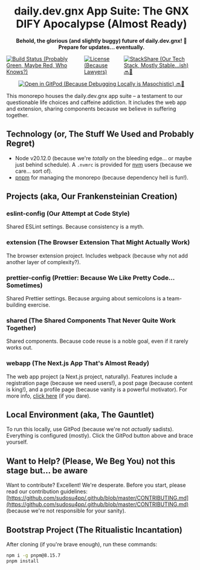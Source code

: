 <div style="text-align: center;">
  <h1>daily.dev.gnx App Suite: The GNX DIFY Apocalypse (Almost Ready)</h1>
  <p><strong>Behold, the glorious (and slightly buggy) future of daily.dev.gnx! 👀 Prepare for updates... eventually.</strong></p>
</div>

<div style="display: flex; justify-content: center; margin-bottom: 1em;">
  <a href="https://circleci.com/gh/sudosu4pp/apps">
    <img src="https://img.shields.io/circleci/build/github/sudosu4pp/apps/master.svg" alt="Build Status (Probably Green, Maybe Red, Who Knows?)">
  </a>
  <a href="https://github.com/sudosu4pp/apps/blob/master/LICENSE">
    <img src="https://img.shields.io/github/license/sudosu4pp/apps.svg" alt="License (Because Lawyers)">
  </a>
  <a href="https://stackshare.io/sudosu4pp/daily">
    <img src="http://img.shields.io/badge/tech-stack-0690fa.svg?style=flat" alt="StackShare (Our Tech Stack, Mostly Stable...ish)"> 🔜📌
  </a>
</div>

<div style="display: flex; justify-content: center;">
  <a href="https://gitpod.io/#https://github.com/sudosu4pp/apps/">
    <img src="https://gitpod.io/button/open-in-gitpod.svg" alt="Open in GitPod (Because Debugging Locally is Masochistic)"> 🔜📌
  </a>
</div>

<p>This monorepo houses the daily.dev.gnx app suite – a testament to our questionable life choices and caffeine addiction. It includes the web app and extension, sharing components because we believe in suffering together.</p>

## Technology (or, The Stuff We Used and Probably Regret)

- Node v20.12.0 (because we're *totally* on the bleeding edge... or maybe just behind schedule). A `.nvmrc` is provided for [nvm](https://github.com/nvm-sh/nvm) users (because we care... sort of).
- [pnpm](https://pnpm.io/workspaces) for managing the monorepo (because dependency hell is fun!).

## Projects (aka, Our Frankensteinian Creation)

### eslint-config (Our Attempt at Code Style)

Shared ESLint settings. Because consistency is a myth.

### extension (The Browser Extension That Might Actually Work)

The browser extension project. Includes webpack (because why not add another layer of complexity?).

### prettier-config (Prettier: Because We Like Pretty Code... Sometimes)

Shared Prettier settings. Because arguing about semicolons is a team-building exercise.

### shared (The Shared Components That Never Quite Work Together)

Shared components. Because code reuse is a noble goal, even if it rarely works out.

### webapp (The Next.js App That's Almost Ready)

The web app project (a Next.js project, naturally). Features include a registration page (because we need users!), a post page (because content is king!), and a profile page (because vanity is a powerful motivator). For more info, [click here](https://github.com/sudosu4pp/apps/tree/master/packages/webapp) (if you dare).

## Local Environment (aka, The Gauntlet)

To run this locally, use GitPod (because we're not *actually* sadists). Everything is configured (mostly). Click the GitPod button above and brace yourself.

## Want to Help? (Please, We Beg You) not this stage but... be aware

Want to contribute? Excellent! We're desperate. Before you start, please read our contribution guidelines: [https://github.com/sudosu4pp/.github/blob/master/CONTRIBUTING.md](https://github.com/sudosu4pp/.github/blob/master/CONTRIBUTING.md) (because we're not responsible for your sanity).

## Bootstrap Project (The Ritualistic Incantation)

After cloning (if you're brave enough), run these commands:

```bash
npm i -g pnpm@8.15.7
pnpm install
